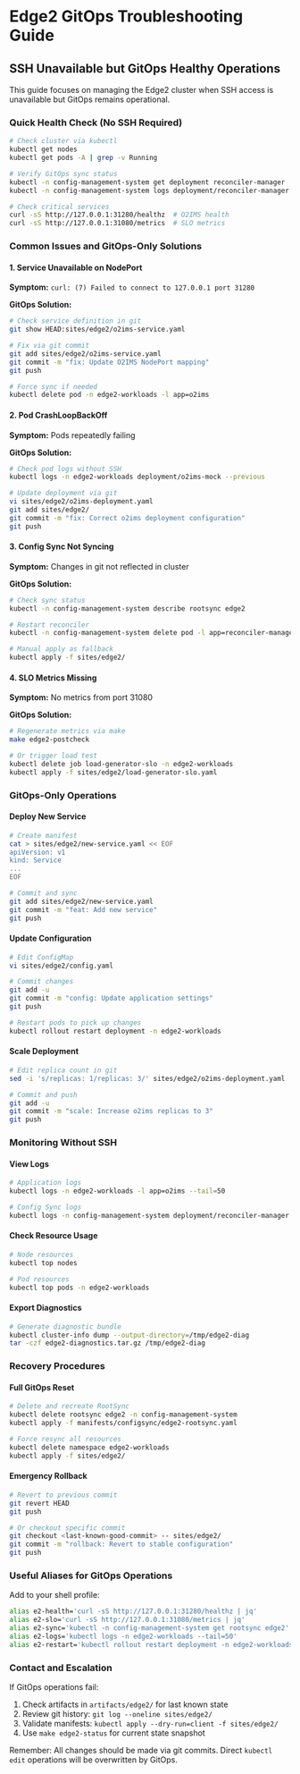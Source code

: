 # Edge2 GitOps Troubleshooting Guide

## SSH Unavailable but GitOps Healthy Operations

This guide focuses on managing the Edge2 cluster when SSH access is unavailable but GitOps remains operational.

### Quick Health Check (No SSH Required)

```bash
# Check cluster via kubectl
kubectl get nodes
kubectl get pods -A | grep -v Running

# Verify GitOps sync status
kubectl -n config-management-system get deployment reconciler-manager
kubectl -n config-management-system logs deployment/reconciler-manager | tail -20

# Check critical services
curl -sS http://127.0.0.1:31280/healthz  # O2IMS health
curl -sS http://127.0.0.1:31080/metrics  # SLO metrics
```

### Common Issues and GitOps-Only Solutions

#### 1. Service Unavailable on NodePort

**Symptom:** `curl: (7) Failed to connect to 127.0.0.1 port 31280`

**GitOps Solution:**
```bash
# Check service definition in git
git show HEAD:sites/edge2/o2ims-service.yaml

# Fix via git commit
git add sites/edge2/o2ims-service.yaml
git commit -m "fix: Update O2IMS NodePort mapping"
git push

# Force sync if needed
kubectl delete pod -n edge2-workloads -l app=o2ims
```

#### 2. Pod CrashLoopBackOff

**Symptom:** Pods repeatedly failing

**GitOps Solution:**
```bash
# Check pod logs without SSH
kubectl logs -n edge2-workloads deployment/o2ims-mock --previous

# Update deployment via git
vi sites/edge2/o2ims-deployment.yaml
git add sites/edge2/
git commit -m "fix: Correct o2ims deployment configuration"
git push
```

#### 3. Config Sync Not Syncing

**Symptom:** Changes in git not reflected in cluster

**GitOps Solution:**
```bash
# Check sync status
kubectl -n config-management-system describe rootsync edge2

# Restart reconciler
kubectl -n config-management-system delete pod -l app=reconciler-manager

# Manual apply as fallback
kubectl apply -f sites/edge2/
```

#### 4. SLO Metrics Missing

**Symptom:** No metrics from port 31080

**GitOps Solution:**
```bash
# Regenerate metrics via make
make edge2-postcheck

# Or trigger load test
kubectl delete job load-generator-slo -n edge2-workloads
kubectl apply -f sites/edge2/load-generator-slo.yaml
```

### GitOps-Only Operations

#### Deploy New Service
```bash
# Create manifest
cat > sites/edge2/new-service.yaml << EOF
apiVersion: v1
kind: Service
...
EOF

# Commit and sync
git add sites/edge2/new-service.yaml
git commit -m "feat: Add new service"
git push
```

#### Update Configuration
```bash
# Edit ConfigMap
vi sites/edge2/config.yaml

# Commit changes
git add -u
git commit -m "config: Update application settings"
git push

# Restart pods to pick up changes
kubectl rollout restart deployment -n edge2-workloads
```

#### Scale Deployment
```bash
# Edit replica count in git
sed -i 's/replicas: 1/replicas: 3/' sites/edge2/o2ims-deployment.yaml

# Commit and push
git add -u
git commit -m "scale: Increase o2ims replicas to 3"
git push
```

### Monitoring Without SSH

#### View Logs
```bash
# Application logs
kubectl logs -n edge2-workloads -l app=o2ims --tail=50

# Config Sync logs
kubectl logs -n config-management-system deployment/reconciler-manager
```

#### Check Resource Usage
```bash
# Node resources
kubectl top nodes

# Pod resources
kubectl top pods -n edge2-workloads
```

#### Export Diagnostics
```bash
# Generate diagnostic bundle
kubectl cluster-info dump --output-directory=/tmp/edge2-diag
tar -czf edge2-diagnostics.tar.gz /tmp/edge2-diag
```

### Recovery Procedures

#### Full GitOps Reset
```bash
# Delete and recreate RootSync
kubectl delete rootsync edge2 -n config-management-system
kubectl apply -f manifests/configsync/edge2-rootsync.yaml

# Force resync all resources
kubectl delete namespace edge2-workloads
kubectl apply -f sites/edge2/
```

#### Emergency Rollback
```bash
# Revert to previous commit
git revert HEAD
git push

# Or checkout specific commit
git checkout <last-known-good-commit> -- sites/edge2/
git commit -m "rollback: Revert to stable configuration"
git push
```

### Useful Aliases for GitOps Operations

Add to your shell profile:
```bash
alias e2-health='curl -sS http://127.0.0.1:31280/healthz | jq'
alias e2-slo='curl -sS http://127.0.0.1:31080/metrics | jq'
alias e2-sync='kubectl -n config-management-system get rootsync edge2'
alias e2-logs='kubectl logs -n edge2-workloads --tail=50'
alias e2-restart='kubectl rollout restart deployment -n edge2-workloads'
```

### Contact and Escalation

If GitOps operations fail:
1. Check artifacts in `artifacts/edge2/` for last known state
2. Review git history: `git log --oneline sites/edge2/`
3. Validate manifests: `kubectl apply --dry-run=client -f sites/edge2/`
4. Use `make edge2-status` for current state snapshot

Remember: All changes should be made via git commits. Direct `kubectl edit` operations will be overwritten by GitOps.